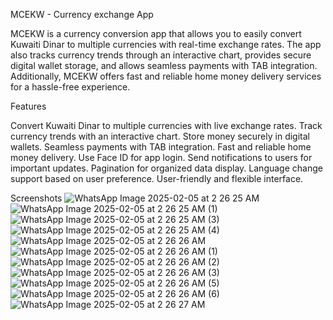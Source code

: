 MCEKW - Currency exchange App

MCEKW is a currency conversion app that allows you to easily convert Kuwaiti Dinar to multiple currencies with real-time exchange rates. The app also tracks currency trends through an interactive chart, provides secure digital wallet storage, and allows seamless payments with TAB integration. Additionally, MCEKW offers fast and reliable home money delivery services for a hassle-free experience.

Features

Convert Kuwaiti Dinar to multiple currencies with live exchange rates.
Track currency trends with an interactive chart.
Store money securely in digital wallets.
Seamless payments with TAB integration.
Fast and reliable home money delivery.
Use Face ID for app login.
Send notifications to users for important updates.
Pagination for organized data display.
Language change support based on user preference.
User-friendly and flexible interface.

Screenshots
![WhatsApp Image 2025-02-05 at 2 26 25 AM](https://github.com/user-attachments/assets/df492f9a-40c7-47ab-9be1-9cffdebe0a24)
![WhatsApp Image 2025-02-05 at 2 26 25 AM (1)](https://github.com/user-attachments/assets/5fc68c92-033d-47ab-bd99-e22e07da2655)
![WhatsApp Image 2025-02-05 at 2 26 25 AM (3)](https://github.com/user-attachments/assets/25150ef5-ebe5-4dc5-b38a-f6c4ca96cb9f)
![WhatsApp Image 2025-02-05 at 2 26 25 AM (4)](https://github.com/user-attachments/assets/fba8e673-5d93-45c3-a7ca-a421974469af)
![WhatsApp Image 2025-02-05 at 2 26 26 AM](https://github.com/user-attachments/assets/2958cbd4-4c88-45f6-b38c-9647512ca277)
![WhatsApp Image 2025-02-05 at 2 26 26 AM (1)](https://github.com/user-attachments/assets/c452d12a-6318-496d-8e56-d55a6344fabe)
![WhatsApp Image 2025-02-05 at 2 26 26 AM (2)](https://github.com/user-attachments/assets/39ab0d9e-d43a-486d-81da-0850245ddd11)
![WhatsApp Image 2025-02-05 at 2 26 26 AM (3)](https://github.com/user-attachments/assets/f4695b99-6eda-4260-90ea-6cf531cfb210)
![WhatsApp Image 2025-02-05 at 2 26 26 AM (5)](https://github.com/user-attachments/assets/a6edd4fa-29fe-4f2c-a176-967d140985f2)
![WhatsApp Image 2025-02-05 at 2 26 26 AM (6)](https://github.com/user-attachments/assets/2282bc83-60b2-4fae-a806-c74ae18c613b)
![WhatsApp Image 2025-02-05 at 2 26 27 AM](https://github.com/user-attachments/assets/9a0416ac-5dde-4180-a6f3-bed244e1f57e)
